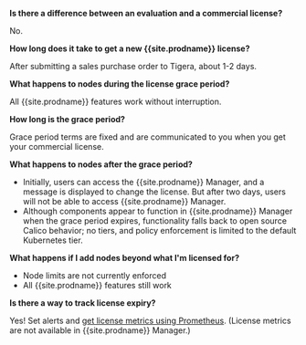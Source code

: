 **Is there a difference between an evaluation and a commercial license?** 

  No.


**How long does it take to get a new {{site.prodname}} license?**
 
  After submitting a sales purchase order to Tigera, about 1-2 days.


**What happens to nodes during the license grace period?**

  All {{site.prodname}} features work without interruption.


**How long is the grace period?**
  
  Grace period terms are fixed and are communicated to you when you get your commercial license. 


**What happens to nodes after the grace period?**

- Initially, users can access the {{site.prodname}} Manager, and a message is displayed to change the license. But after two days, users will not be able to access {{site.prodname}} Manager.
- Although components appear to function in {{site.prodname}} Manager when the grace period expires, functionality falls back to open source Calico behavior; no tiers, and policy enforcement is limited to the default Kubernetes tier.  


**What happens if I add nodes beyond what I'm licensed for?**

- Node limits are not currently enforced
- All {{site.prodname}} features still work


**Is there a way to track license expiry?**

  Yes! Set alerts and [get license metrics using Prometheus]({{site.baseurl}}/maintenance/monitor/license-agent). (License metrics are not available in {{site.prodname}} Manager.)

